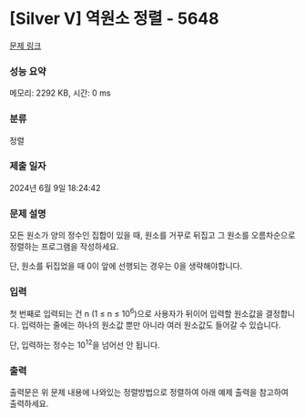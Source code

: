 # [Silver V] 역원소 정렬 - 5648 

[문제 링크](https://www.acmicpc.net/problem/5648) 

### 성능 요약

메모리: 2292 KB, 시간: 0 ms

### 분류

정렬

### 제출 일자

2024년 6월 9일 18:24:42

### 문제 설명

<p>모든 원소가 양의 정수인 집합이 있을 때, 원소를 거꾸로 뒤집고 그 원소를 오름차순으로 정렬하는 프로그램을 작성하세요.</p>

<p>단, 원소를 뒤집었을 때 0이 앞에 선행되는 경우는 0을 생략해야합니다.</p>

### 입력 

 <p>첫 번째로 입력되는 건 n (1 ≤ n ≤ 10<sup>6</sup>)으로 사용자가 뒤이어 입력할 원소값을 결정합니다. 입력하는 줄에는 하나의 원소값 뿐만 아니라 여러 원소값도 들어갈 수 있습니다.</p>

<p>단, 입력하는 정수는 10<sup>12</sup>을 넘어선 안 됩니다.</p>

### 출력 

 <p>출력문은 위 문제 내용에 나와있는 정렬방법으로 정렬하여 아래 예제 출력을 참고하여 출력하세요.</p>

